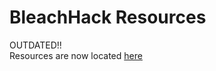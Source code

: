 # BleachHack Resources
OUTDATED!!  
Resources are now located [here](https://github.com/bleachhack/bleachhack.github.io/tree/main/resources)
